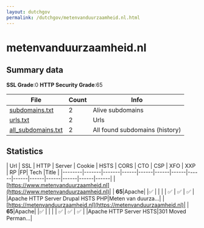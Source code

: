 ```yaml
---
layout: dutchgov
permalink: /dutchgov/metenvanduurzaamheid.nl.html
---
```



# metenvanduurzaamheid.nl
## Summary data


**SSL Grade**:0
**HTTP Security Grade**:65


| File       | Count | Info |
|------------|-------|------|
|[subdomains.txt](/data/metenvanduurzaamheid.nl/subdomains.txt)|2|Alive subdomains|
|[urls.txt](/data/metenvanduurzaamheid.nl/urls.txt)|2|Urls|
|[all_subdomains.txt](/data/metenvanduurzaamheid.nl/all_subdomains.txt)|2|All found subdomains (history)|


## Statistics


| Url | SSL | HTTP | Server | Cookie | HSTS | CORS | CTO | CSP | XFO | XXP | RP |FP| Tech |Title |
|--------|-------|-------|------|------|------|------|------|------|------|------|------|------|------|
|[https://www.metenvanduurzaamheid.nl](https://www.metenvanduurzaamheid.nl)| | **65**|Apache| |:white_check_mark: | | | | :white_check_mark: | :white_check_mark: | :white_check_mark: | |Apache HTTP Server Drupal HSTS PHP|Meten van duurza...|
|[https://metenvanduurzaamheid.nl](https://metenvanduurzaamheid.nl)| | **65**|Apache| |:white_check_mark: | | | | :white_check_mark: | :white_check_mark: | :white_check_mark: | |Apache HTTP Server HSTS|301 Moved Perman...|